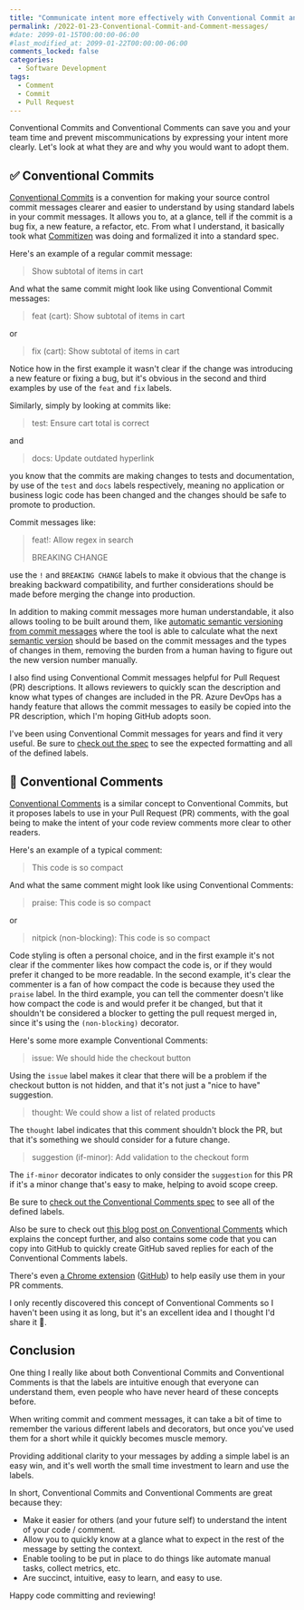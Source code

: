 ```yaml
---
title: "Communicate intent more effectively with Conventional Commit and Comment messages"
permalink: /2022-01-23-Conventional-Commit-and-Comment-messages/
#date: 2099-01-15T00:00:00-06:00
#last_modified_at: 2099-01-22T00:00:00-06:00
comments_locked: false
categories:
  - Software Development
tags:
  - Comment
  - Commit
  - Pull Request
---
```


Conventional Commits and Conventional Comments can save you and your team time and prevent miscommunications by expressing your intent more clearly.
Let's look at what they are and why you would want to adopt them.

## ✅ Conventional Commits

[Conventional Commits](https://www.conventionalcommits.org/en/v1.0.0/) is a convention for making your source control commit messages clearer and easier to understand by using standard labels in your commit messages.
It allows you to, at a glance, tell if the commit is a bug fix, a new feature, a refactor, etc.
From what I understand, it basically took what [Commitizen](https://github.com/commitizen/cz-cli) was doing and formalized it into a standard spec.

Here's an example of a regular commit message:

> Show subtotal of items in cart

And what the same commit might look like using Conventional Commit messages:

> feat (cart): Show subtotal of items in cart

or

> fix (cart): Show subtotal of items in cart

Notice how in the first example it wasn't clear if the change was introducing a new feature or fixing a bug, but it's obvious in the second and third examples by use of the `feat` and `fix` labels.

Similarly, simply by looking at commits like:

> test: Ensure cart total is correct

and

> docs: Update outdated hyperlink

you know that the commits are making changes to tests and documentation, by use of the `test` and `docs` labels respectively, meaning no application or business logic code has been changed and the changes should be safe to promote to production.

Commit messages like:

> feat!: Allow regex in search
>
> BREAKING CHANGE

use the `!` and `BREAKING CHANGE` labels to make it obvious that the change is breaking backward compatibility, and further considerations should be made before merging the change into production.

In addition to making commit messages more human understandable, it also allows tooling to be built around them, like [automatic semantic versioning from commit messages](https://medium.com/agoda-engineering/automating-versioning-and-releases-using-semantic-release-6ed355ede742) where the tool is able to calculate what the next [semantic version](https://semver.org) should be based on the commit messages and the types of changes in them, removing the burden from a human having to figure out the new version number manually.

I also find using Conventional Commit messages helpful for Pull Request (PR) descriptions.
It allows reviewers to quickly scan the description and know what types of changes are included in the PR.
Azure DevOps has a handy feature that allows the commit messages to easily be copied into the PR description, which I'm hoping GitHub adopts soon.

I've been using Conventional Commit messages for years and find it very useful.
Be sure to [check out the spec](https://www.conventionalcommits.org/en/v1.0.0/) to see the expected formatting and all of the defined labels.

## 💬 Conventional Comments

[Conventional Comments](https://conventionalcomments.org) is a similar concept to Conventional Commits, but it proposes labels to use in your Pull Request (PR) comments, with the goal being to make the intent of your code review comments more clear to other readers.

Here's an example of a typical comment:

> This code is so compact

And what the same comment might look like using Conventional Comments:

> praise: This code is so compact

or

> nitpick (non-blocking): This code is so compact

Code styling is often a personal choice, and in the first example it's not clear if the commenter likes how compact the code is, or if they would prefer it changed to be more readable.
In the second example, it's clear the commenter is a fan of how compact the code is because they used the `praise` label.
In the third example, you can tell the commenter doesn't like how compact the code is and would prefer it be changed, but that it shouldn't be considered a blocker to getting the pull request merged in, since it's using the `(non-blocking)` decorator.

Here's some more example Conventional Comments:

> issue: We should hide the checkout button

Using the `issue` label makes it clear that there will be a problem if the checkout button is not hidden, and that it's not just a "nice to have" suggestion.

> thought: We could show a list of related products

The `thought` label indicates that this comment shouldn't block the PR, but that it's something we should consider for a future change.

> suggestion (if-minor): Add validation to the checkout form

The `if-minor` decorator indicates to only consider the `suggestion` for this PR if it's a minor change that's easy to make, helping to avoid scope creep.

Be sure to [check out the Conventional Comments spec](https://conventionalcomments.org) to see all of the defined labels.

Also be sure to check out [this blog post on Conventional Comments](https://a-hemdan.medium.com/conventional-comments-1f83f56a7a48) which explains the concept further, and also contains some code that you can copy into GitHub to quickly create GitHub saved replies for each of the Conventional Comments labels.

There's even [a Chrome extension](https://chrome.google.com/webstore/detail/conventional-comments/pagggmojbbphjnpcjeeniigdkglamffk) ([GitHub](https://github.com/AbdallahHemdan/Conventional-Buttons)) to help easily use them in your PR comments.

I only recently discovered this concept of Conventional Comments so I haven't been using it as long, but it's an excellent idea and I thought I'd share it 🙂.

## Conclusion

One thing I really like about both Conventional Commits and Conventional Comments is that the labels are intuitive enough that everyone can understand them, even people who have never heard of these concepts before.

When writing commit and comment messages, it can take a bit of time to remember the various different labels and decorators, but once you've used them for a short while it quickly becomes muscle memory.

Providing additional clarity to your messages by adding a simple label is an easy win, and it's well worth the small time investment to learn and use the labels.

In short, Conventional Commits and Conventional Comments are great because they:

- Make it easier for others (and your future self) to understand the intent of your code / comment.
- Allow you to quickly know at a glance what to expect in the rest of the message by setting the context.
- Enable tooling to be put in place to do things like automate manual tasks, collect metrics, etc.
- Are succinct, intuitive, easy to learn, and easy to use.

Happy code committing and reviewing!
